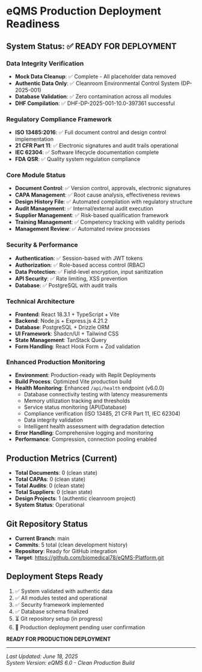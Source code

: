 # eQMS Production Deployment Readiness

## System Status: ✅ READY FOR DEPLOYMENT

### Data Integrity Verification
- **Mock Data Cleanup**: ✅ Complete - All placeholder data removed
- **Authentic Data Only**: ✅ Cleanroom Environmental Control System (DP-2025-001) 
- **Database Validation**: ✅ Zero contamination across all modules
- **DHF Compilation**: ✅ DHF-DP-2025-001-10.0-397361 successful

### Regulatory Compliance Framework
- **ISO 13485:2016**: ✅ Full document control and design control implementation
- **21 CFR Part 11**: ✅ Electronic signatures and audit trails operational
- **IEC 62304**: ✅ Software lifecycle documentation complete
- **FDA QSR**: ✅ Quality system regulation compliance

### Core Module Status
- **Document Control**: ✅ Version control, approvals, electronic signatures
- **CAPA Management**: ✅ Root cause analysis, effectiveness reviews
- **Design History File**: ✅ Automated compilation with regulatory structure
- **Audit Management**: ✅ Internal/external audit execution
- **Supplier Management**: ✅ Risk-based qualification framework
- **Training Management**: ✅ Competency tracking with validity periods
- **Management Review**: ✅ Automated review processes

### Security & Performance
- **Authentication**: ✅ Session-based with JWT tokens
- **Authorization**: ✅ Role-based access control (RBAC)
- **Data Protection**: ✅ Field-level encryption, input sanitization
- **API Security**: ✅ Rate limiting, XSS prevention
- **Database**: ✅ PostgreSQL with audit trails

### Technical Architecture
- **Frontend**: React 18.3.1 + TypeScript + Vite
- **Backend**: Node.js + Express.js 4.21.2
- **Database**: PostgreSQL + Drizzle ORM
- **UI Framework**: Shadcn/UI + Tailwind CSS
- **State Management**: TanStack Query
- **Form Handling**: React Hook Form + Zod validation

### Enhanced Production Monitoring
- **Environment**: Production-ready with Replit Deployments
- **Build Process**: Optimized Vite production build
- **Health Monitoring**: Enhanced `/api/health` endpoint (v6.0.0)
  - Database connectivity testing with latency measurements
  - Memory utilization tracking and thresholds
  - Service status monitoring (API/Database)
  - Compliance verification (ISO 13485, 21 CFR Part 11, IEC 62304)
  - Data integrity validation
  - Intelligent health assessment with degradation detection
- **Error Handling**: Comprehensive logging and monitoring
- **Performance**: Compression, connection pooling enabled

## Production Metrics (Current)
- **Total Documents**: 0 (clean state)
- **Total CAPAs**: 0 (clean state) 
- **Total Audits**: 0 (clean state)
- **Total Suppliers**: 0 (clean state)
- **Design Projects**: 1 (authentic cleanroom project)
- **System Status**: Operational

## Git Repository Status
- **Current Branch**: main
- **Commits**: 5 total (clean development history)
- **Repository**: Ready for GitHub integration
- **Target**: https://github.com/biomedical78/eQMS-Platform.git

## Deployment Steps Ready
1. ✅ System validated with authentic data
2. ✅ All modules tested and operational  
3. ✅ Security framework implemented
4. ✅ Database schema finalized
5. ⏳ Git repository setup (in progress)
6. 🔄 Production deployment pending user confirmation

**READY FOR PRODUCTION DEPLOYMENT**

---
*Last Updated: June 18, 2025*  
*System Version: eQMS 6.0 - Clean Production Build*